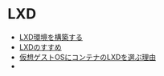
# LXD

* [LXD環境を構築する](https://qiita.com/nakaniko/items/ce3d8e4873ab9ddfcff2)
* [LXDのすすめ](https://www.slideshare.net/tabimoba/lxd-67210382)
* [仮想ゲストOSにコンテナのLXDを選ぶ理由](https://qiita.com/takaaki_kurihara/items/41bfc2b3253eb8b6a98e)
* ​